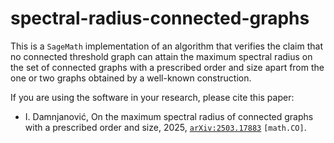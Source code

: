 # spectral-radius-connected-graphs

This is a `SageMath` implementation of an algorithm that verifies the claim that no connected threshold graph can attain the maximum spectral radius on the set of connected graphs with a prescribed order and size apart from the one or two graphs obtained by a well-known construction.

If you are using the software in your research, please cite this paper:

* I. Damnjanović, On the maximum spectral radius of connected graphs with a prescribed order and size, 2025, [`arXiv:2503.17883`](https://arxiv.org/abs/2503.17883) `[math.CO]`.
